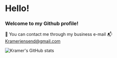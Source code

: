 # **Hello!**
### Welcome to my Github profile!
🌟 You can contact me through my business e-mail 📬 Kramerjensend@gmail.com

![Kramer's GitHub stats](https://github-readme-stats.vercel.app/api?username=KramerJProg&show_icons=true&theme=merko)
